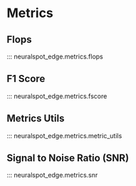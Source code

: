 # Metrics

## Flops
::: neuralspot_edge.metrics.flops

## F1 Score

::: neuralspot_edge.metrics.fscore

## Metrics Utils

::: neuralspot_edge.metrics.metric_utils

## Signal to Noise Ratio (SNR)

::: neuralspot_edge.metrics.snr
